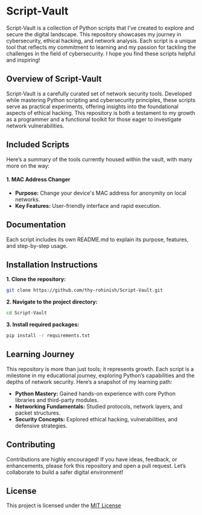 # Script-Vault 
Script-Vault is a collection of Python scripts that I’ve created to explore and secure the digital landscape. This repository showcases my journey in cybersecurity, ethical hacking, and network analysis. Each script is a unique tool that reflects my commitment to learning and my passion for tackling the challenges in the field of cybersecurity. I hope you find these scripts helpful and inspiring!

##  Overview of Script-Vault
Script-Vault is a carefully curated set of network security tools. Developed while mastering Python scripting and cybersecurity principles, these scripts serve as practical experiments, offering insights into the foundational aspects of ethical hacking. This repository is both a testament to my growth as a programmer and a functional toolkit for those eager to investigate network vulnerabilities.

##  Included Scripts
Here’s a summary of the tools currently housed within the vault, with many more on the way:

#### 1. MAC Address Changer 
- **Purpose:** Change your device's MAC address for anonymity on local networks.
- **Key Features:** User-friendly interface and rapid execution.

## Documentation
Each script includes its own README.md to explain its purpose, features, and step-by-step usage.

## Installation Instructions

**1. Clone the repository:**
```bash 
git clone https://github.com/thy-rohinish/Script-Vault.git
```

**2. Navigate to the project directory:**
``` bash 
cd Script-Vault
```

**3. Install required packages:**
```bash 
pip install -r requirements.txt
```

## Learning Journey
This repository is more than just tools; it represents growth. Each script is a milestone in my educational journey, exploring Python’s capabilities and the depths of network security. Here’s a snapshot of my learning path:

- **Python Mastery:** Gained hands-on experience with core Python libraries and third-party modules.
- **Networking Fundamentals:** Studied protocols, network layers, and packet structures.
- **Security Concepts:** Explored ethical hacking, vulnerabilities, and defensive strategies.

## Contributing
Contributions are highly encouraged! If you have ideas, feedback, or enhancements, please fork this repository and open a pull request. Let’s collaborate to build a safer digital environment!

## License
This project is licensed under the [MIT License](./LICENSE.md)